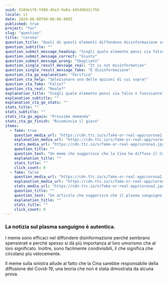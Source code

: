 ```yaml
---
uuid: 410de1f6-fd08-45e3-9a8a-445408d2cf56
locale: it
date: 2020-06-08T00:00:00.000Z
published: true
project: "for"
slug: "question"
title: "corona"
question_title: "Quali di questi elementi diffondono disinformazione sul Covid-19?"
question_subtitle: ""
question_submit_message_heading: "Scegli quale elemento pensi sia falso o fuorviante"
question_submit_message_correct: "Giusto"
question_submit_message_wrong: "Sbagliato"
question_single_result_message_real: "It is not misinformation"
question_single_result_message_fake: "È disinformazione"
question_cta_go_explanation: "Verifica"
question_cta_help: "Selezionare una delle opzioni di cui sopra!"
question_cta_fake: "Falso?"
question_cta_real: "Reale?"
explanation_title: "Scegli quale elemento pensi sia falso o fuorviante"
explanation_subtitle: ""
explanation_cta_go_stats: ""
stats_title: ""
stats_subtitle: ""
stats_cta_go_again: "Prossima domanda"
stats_cta_go_finish: "Ricomincia il gioco"
items:
  - fake: true
    question_media_url: "https://cdn.ttc.io/s/fake-or-real-app/corona1.jpg"
    explanation_media_url: "https://cdn.ttc.io/s/fake-or-real-app/corona1.jpg"
    stats_media_url: "https://cdn.ttc.io/s/fake-or-real-app/corona1.jpg"
    question_title: ""
    question_text: "Un meme che suggerisce che la Cina ha diffuso il Covid-19"
    explanation_title: ""
    stats_title: ""
    click_count: 0
  - fake: false
    question_media_url: "https://cdn.ttc.io/s/fake-or-real-app/corona2.jpg"
    explanation_media_url: "https://cdn.ttc.io/s/fake-or-real-app/corona2.jpg"
    stats_media_url: "https://cdn.ttc.io/s/fake-or-real-app/corona2.jpg"
    question_title: ""
    question_text: "Un articolo che suggerisce che il plasma sanguigno potrebbe aiutare a curare il Covid-19"
    explanation_title: ""
    stats_title: ""
    click_count: 0
---
```


### La notizia sul plasma sanguigno è autentica. 

I meme sono efficaci nel diffondere disinformazione perché sembrano spensierati e perché spesso si dà più importanza al loro umorismo che al loro significato. Inoltre, sono facilmente condivisibili, il che significa che circolano più velocemente. 

Il meme sulla sinistra allude al fatto che la Cina sarebbe responsabile della diffusione del Covid-19, una teoria che non è stata dimostrata da alcuna prova.

